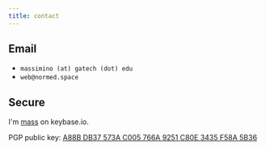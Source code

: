```yaml
---
title: contact
---
```


## Email

  - `massimino (at) gatech (dot) edu`
  - `web@normed.space`

## Secure

I'm [mass][1] on keybase.io.

PGP public key:
[A88B DB37 573A C005 766A 9251 C80E 3435 F58A 5B36][2]

[1]: https://keybase.io/mass
[2]: https://keybase.io/mass/pgp_keys.asc?fingerprint=a88bdb37573ac005766a9251c80e3435f58a5b36

